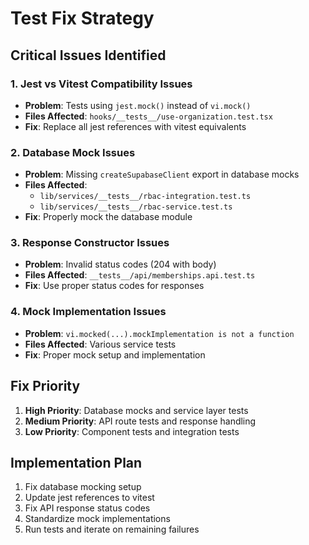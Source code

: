 # Test Fix Strategy

## Critical Issues Identified

### 1. Jest vs Vitest Compatibility Issues
- **Problem**: Tests using `jest.mock()` instead of `vi.mock()`
- **Files Affected**: `hooks/__tests__/use-organization.test.tsx`
- **Fix**: Replace all jest references with vitest equivalents

### 2. Database Mock Issues
- **Problem**: Missing `createSupabaseClient` export in database mocks
- **Files Affected**: 
  - `lib/services/__tests__/rbac-integration.test.ts`
  - `lib/services/__tests__/rbac-service.test.ts`
- **Fix**: Properly mock the database module

### 3. Response Constructor Issues
- **Problem**: Invalid status codes (204 with body)
- **Files Affected**: `__tests__/api/memberships.api.test.ts`
- **Fix**: Use proper status codes for responses

### 4. Mock Implementation Issues
- **Problem**: `vi.mocked(...).mockImplementation is not a function`
- **Files Affected**: Various service tests
- **Fix**: Proper mock setup and implementation

## Fix Priority

1. **High Priority**: Database mocks and service layer tests
2. **Medium Priority**: API route tests and response handling
3. **Low Priority**: Component tests and integration tests

## Implementation Plan

1. Fix database mocking setup
2. Update jest references to vitest
3. Fix API response status codes
4. Standardize mock implementations
5. Run tests and iterate on remaining failures
